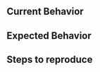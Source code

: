 <!-- *Before creating an issue please make sure you are using the latest version of sopstool.* -->

## Current Behavior

<!-- Describe the current behavior relevant to the issue -->

## Expected Behavior

<!-- Describe what you expect it to do, if it is in error -->

## Steps to reproduce

<!-- Please provide the steps necessary to reproduce this issue if it is a bug. -->
<!-- If you can, provide a link to a public repository which contains the files necessary to reproduce this. -->
<!-- Please mention your operating system and sops versions -->
